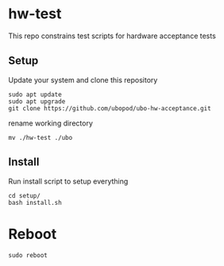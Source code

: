 # hw-test
This repo constrains test scripts for hardware acceptance tests

## Setup

Update your system and clone this repository 

```
sudo apt update  
sudo apt upgrade  
git clone https://github.com/ubopod/ubo-hw-acceptance.git
```

rename working directory

`mv ./hw-test ./ubo`

## Install

Run install script to setup everything

```
cd setup/  
bash install.sh
```

# Reboot
`sudo reboot`


